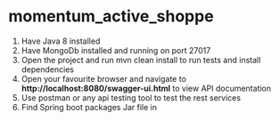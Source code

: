 # momentum_active_shoppe
1. Have Java 8 installed
2. Have MongoDb installed and running on port 27017
2. Open the project and run mvn clean install to run tests and install dependencies
3. Open your favourite browser and navigate to **http://localhost:8080/swagger-ui.html** to view API documentation
4. Use postman or any api testing tool to test the rest services
5. Find Spring boot packages Jar file in 
